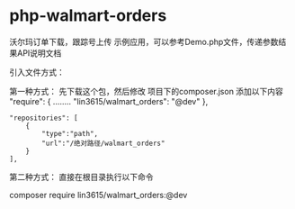 # php-walmart-orders
沃尔玛订单下载，跟踪号上传
示例应用，可以参考Demo.php文件，传递参数结果API说明文档

引入文件方式：

第一种方式：
先下载这个包，然后修改 项目下的composer.json
添加以下内容
    "require": {
	........
        "lin3615/walmart_orders": "@dev"
    },

	"repositories": [
		{
			"type":"path",
			"url":"/绝对路径/walmart_orders"
		}	
	],


第二种方式：
直接在根目录执行以下命令

composer require  lin3615/walmart_orders:@dev

